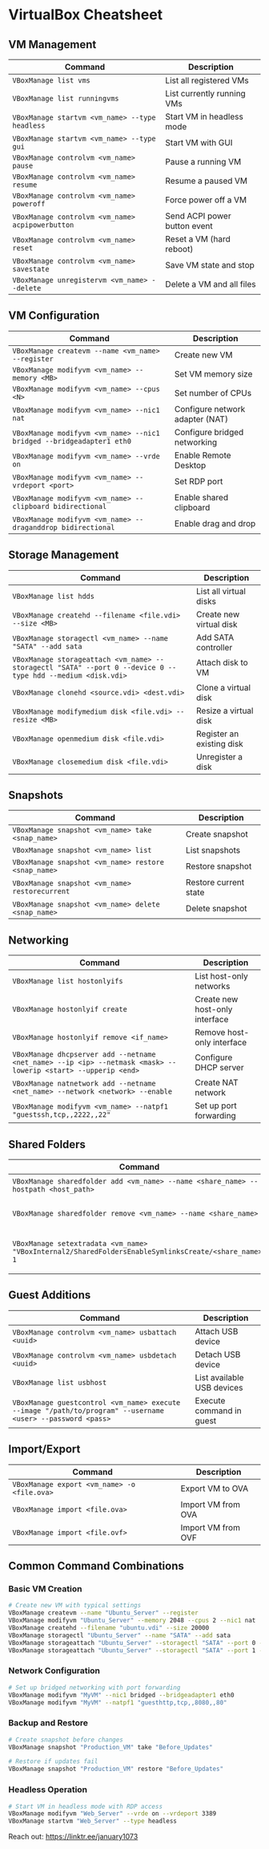 # VirtualBox Cheatsheet

## VM Management

| Command | Description |
|---------|-------------|
| `VBoxManage list vms` | List all registered VMs |
| `VBoxManage list runningvms` | List currently running VMs |
| `VBoxManage startvm <vm_name> --type headless` | Start VM in headless mode |
| `VBoxManage startvm <vm_name> --type gui` | Start VM with GUI |
| `VBoxManage controlvm <vm_name> pause` | Pause a running VM |
| `VBoxManage controlvm <vm_name> resume` | Resume a paused VM |
| `VBoxManage controlvm <vm_name> poweroff` | Force power off a VM |
| `VBoxManage controlvm <vm_name> acpipowerbutton` | Send ACPI power button event |
| `VBoxManage controlvm <vm_name> reset` | Reset a VM (hard reboot) |
| `VBoxManage controlvm <vm_name> savestate` | Save VM state and stop |
| `VBoxManage unregistervm <vm_name> --delete` | Delete a VM and all files |

## VM Configuration

| Command | Description |
|---------|-------------|
| `VBoxManage createvm --name <vm_name> --register` | Create new VM |
| `VBoxManage modifyvm <vm_name> --memory <MB>` | Set VM memory size |
| `VBoxManage modifyvm <vm_name> --cpus <N>` | Set number of CPUs |
| `VBoxManage modifyvm <vm_name> --nic1 nat` | Configure network adapter (NAT) |
| `VBoxManage modifyvm <vm_name> --nic1 bridged --bridgeadapter1 eth0` | Configure bridged networking |
| `VBoxManage modifyvm <vm_name> --vrde on` | Enable Remote Desktop |
| `VBoxManage modifyvm <vm_name> --vrdeport <port>` | Set RDP port |
| `VBoxManage modifyvm <vm_name> --clipboard bidirectional` | Enable shared clipboard |
| `VBoxManage modifyvm <vm_name> --draganddrop bidirectional` | Enable drag and drop |

## Storage Management

| Command | Description |
|---------|-------------|
| `VBoxManage list hdds` | List all virtual disks |
| `VBoxManage createhd --filename <file.vdi> --size <MB>` | Create new virtual disk |
| `VBoxManage storagectl <vm_name> --name "SATA" --add sata` | Add SATA controller |
| `VBoxManage storageattach <vm_name> --storagectl "SATA" --port 0 --device 0 --type hdd --medium <disk.vdi>` | Attach disk to VM |
| `VBoxManage clonehd <source.vdi> <dest.vdi>` | Clone a virtual disk |
| `VBoxManage modifymedium disk <file.vdi> --resize <MB>` | Resize a virtual disk |
| `VBoxManage openmedium disk <file.vdi>` | Register an existing disk |
| `VBoxManage closemedium disk <file.vdi>` | Unregister a disk |

## Snapshots

| Command | Description |
|---------|-------------|
| `VBoxManage snapshot <vm_name> take <snap_name>` | Create snapshot |
| `VBoxManage snapshot <vm_name> list` | List snapshots |
| `VBoxManage snapshot <vm_name> restore <snap_name>` | Restore snapshot |
| `VBoxManage snapshot <vm_name> restorecurrent` | Restore current state |
| `VBoxManage snapshot <vm_name> delete <snap_name>` | Delete snapshot |

## Networking

| Command | Description |
|---------|-------------|
| `VBoxManage list hostonlyifs` | List host-only networks |
| `VBoxManage hostonlyif create` | Create new host-only interface |
| `VBoxManage hostonlyif remove <if_name>` | Remove host-only interface |
| `VBoxManage dhcpserver add --netname <net_name> --ip <ip> --netmask <mask> --lowerip <start> --upperip <end>` | Configure DHCP server |
| `VBoxManage natnetwork add --netname <net_name> --network <network> --enable` | Create NAT network |
| `VBoxManage modifyvm <vm_name> --natpf1 "guestssh,tcp,,2222,,22"` | Set up port forwarding |

## Shared Folders

| Command | Description |
|---------|-------------|
| `VBoxManage sharedfolder add <vm_name> --name <share_name> --hostpath <host_path>` | Add shared folder |
| `VBoxManage sharedfolder remove <vm_name> --name <share_name>` | Remove shared folder |
| `VBoxManage setextradata <vm_name> "VBoxInternal2/SharedFoldersEnableSymlinksCreate/<share_name>" 1` | Enable symlinks in shared folder |

## Guest Additions

| Command | Description |
|---------|-------------|
| `VBoxManage controlvm <vm_name> usbattach <uuid>` | Attach USB device |
| `VBoxManage controlvm <vm_name> usbdetach <uuid>` | Detach USB device |
| `VBoxManage list usbhost` | List available USB devices |
| `VBoxManage guestcontrol <vm_name> execute --image "/path/to/program" --username <user> --password <pass>` | Execute command in guest |

## Import/Export

| Command | Description |
|---------|-------------|
| `VBoxManage export <vm_name> -o <file.ova>` | Export VM to OVA |
| `VBoxManage import <file.ova>` | Import VM from OVA |
| `VBoxManage import <file.ovf>` | Import VM from OVF |

## Common Command Combinations

### Basic VM Creation
```bash
# Create new VM with typical settings
VBoxManage createvm --name "Ubuntu_Server" --register
VBoxManage modifyvm "Ubuntu_Server" --memory 2048 --cpus 2 --nic1 nat
VBoxManage createhd --filename "ubuntu.vdi" --size 20000
VBoxManage storagectl "Ubuntu_Server" --name "SATA" --add sata
VBoxManage storageattach "Ubuntu_Server" --storagectl "SATA" --port 0 --device 0 --type hdd --medium "ubuntu.vdi"
VBoxManage storageattach "Ubuntu_Server" --storagectl "SATA" --port 1 --device 0 --type dvddrive --medium /path/to/ubuntu.iso
```

### Network Configuration
```bash
# Set up bridged networking with port forwarding
VBoxManage modifyvm "MyVM" --nic1 bridged --bridgeadapter1 eth0
VBoxManage modifyvm "MyVM" --natpf1 "guesthttp,tcp,,8080,,80"
```

### Backup and Restore
```bash
# Create snapshot before changes
VBoxManage snapshot "Production_VM" take "Before_Updates"

# Restore if updates fail
VBoxManage snapshot "Production_VM" restore "Before_Updates"
```

### Headless Operation
```bash
# Start VM in headless mode with RDP access
VBoxManage modifyvm "Web_Server" --vrde on --vrdeport 3389
VBoxManage startvm "Web_Server" --type headless
```

Reach out: https://linktr.ee/january1073
